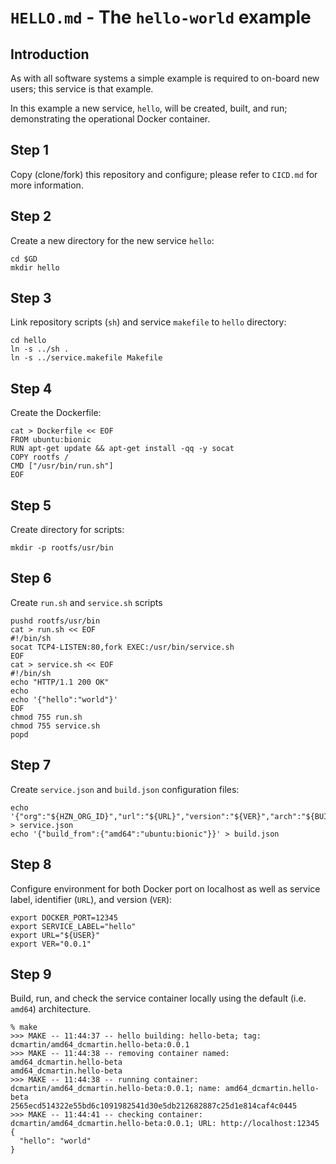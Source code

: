 # `HELLO.md` - The `hello-world` example

## Introduction
As with all software systems a simple example is required to on-board new users; this service is that example.

In this example a new service, `hello`, will be created, built, and run; demonstrating the operational Docker container.

## Step 1
Copy (clone/fork) this repository and configure; please refer to `CICD.md` for more information.

## Step 2
Create a new directory for the new service `hello`:

```
cd $GD
mkdir hello
```

## Step 3
Link repository scripts (`sh`) and service `makefile` to `hello` directory:

```
cd hello
ln -s ../sh .
ln -s ../service.makefile Makefile
```

## Step 4
Create the Dockerfile:

```
cat > Dockerfile << EOF
FROM ubuntu:bionic
RUN apt-get update && apt-get install -qq -y socat
COPY rootfs /
CMD ["/usr/bin/run.sh"]
EOF
```

## Step 5
Create directory for scripts:

```
mkdir -p rootfs/usr/bin
```

## Step 6
Create `run.sh` and `service.sh` scripts

```
pushd rootfs/usr/bin
cat > run.sh << EOF
#!/bin/sh
socat TCP4-LISTEN:80,fork EXEC:/usr/bin/service.sh
EOF
cat > service.sh << EOF
#!/bin/sh
echo "HTTP/1.1 200 OK"
echo
echo '{"hello":"world"}'
EOF
chmod 755 run.sh
chmod 755 service.sh
popd
```

## Step 7
Create `service.json` and `build.json` configuration files:

```
echo '{"org":"${HZN_ORG_ID}","url":"${URL}","version":"${VER}","arch":"${BUILD_ARCH}"}' > service.json
echo '{"build_from":{"amd64":"ubuntu:bionic"}}' > build.json
```

## Step 8
Configure environment for both Docker port on localhost as well as service label, identifier (`URL`), and version (`VER`):

```
export DOCKER_PORT=12345
export SERVICE_LABEL="hello"
export URL="${USER}"
export VER="0.0.1"
```

## Step 9
Build, run, and check the service container locally using the default (i.e. `amd64`) architecture.

```
% make
>>> MAKE -- 11:44:37 -- hello building: hello-beta; tag: dcmartin/amd64_dcmartin.hello-beta:0.0.1
>>> MAKE -- 11:44:38 -- removing container named: amd64_dcmartin.hello-beta
amd64_dcmartin.hello-beta
>>> MAKE -- 11:44:38 -- running container: dcmartin/amd64_dcmartin.hello-beta:0.0.1; name: amd64_dcmartin.hello-beta
2565ecd514322e55bd6c1091982541d30e5db212682887c25d1e814caf4c0445
>>> MAKE -- 11:44:41 -- checking container: dcmartin/amd64_dcmartin.hello-beta:0.0.1; URL: http://localhost:12345
{
  "hello": "world"
}
```
